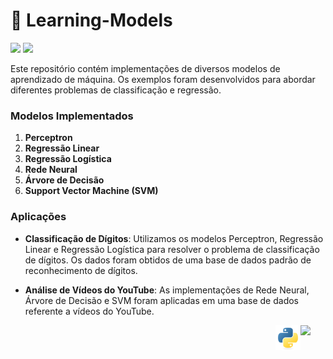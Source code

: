 # 🤖 Learning-Models

<a href="https://github.com/flipfelly"><img height="25" src="https://img.shields.io/badge/-Felipe Gontijo-black?logo=github&style=flat-square"/></a> 
<a href="https://github.com/marianamartiyns"><img height="25" src="https://img.shields.io/badge/-Mariana Martins-black?logo=github&style=flat-square"/></a>

Este repositório contém implementações de diversos modelos de aprendizado de máquina. Os exemplos foram desenvolvidos para abordar diferentes problemas de classificação e regressão.

### Modelos Implementados

1. **Perceptron**
2. **Regressão Linear**
3. **Regressão Logística**
4. **Rede Neural**
5. **Árvore de Decisão**
6. **Support Vector Machine (SVM)**

### Aplicações

- **Classificação de Dígitos**: Utilizamos os modelos Perceptron, Regressão Linear e Regressão Logística para resolver o problema de classificação de dígitos. Os dados foram obtidos de uma base de dados padrão de reconhecimento de dígitos.
  
- **Análise de Vídeos do YouTube**: As implementações de Rede Neural, Árvore de Decisão e SVM foram aplicadas em uma base de dados referente a vídeos do YouTube.

<img align="right" width ='40px' src ='https://cdn.jsdelivr.net/gh/devicons/devicon/icons/jupyter/jupyter-original-wordmark.svg'> </a>
<img align="right" width ='40px' src ='https://raw.githubusercontent.com/devicons/devicon/master/icons/python/python-original.svg'> </a>
